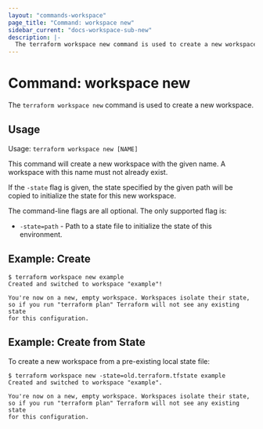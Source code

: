 ```yaml
---
layout: "commands-workspace"
page_title: "Command: workspace new"
sidebar_current: "docs-workspace-sub-new"
description: |-
  The terraform workspace new command is used to create a new workspace.
---
```


# Command: workspace new

The `terraform workspace new` command is used to create a new workspace.

## Usage

Usage: `terraform workspace new [NAME]`

This command will create a new workspace with the given name. A workspace with
this name must not already exist.

If the `-state` flag is given, the state specified by the given path
will be copied to initialize the state for this new workspace.

The command-line flags are all optional. The only supported flag is:

* `-state=path` - Path to a state file to initialize the state of this environment.

## Example: Create

```
$ terraform workspace new example
Created and switched to workspace "example"!

You're now on a new, empty workspace. Workspaces isolate their state,
so if you run "terraform plan" Terraform will not see any existing state
for this configuration.
```

## Example: Create from State

To create a new workspace from a pre-existing local state file:

```
$ terraform workspace new -state=old.terraform.tfstate example
Created and switched to workspace "example".

You're now on a new, empty workspace. Workspaces isolate their state,
so if you run "terraform plan" Terraform will not see any existing state
for this configuration.
```
